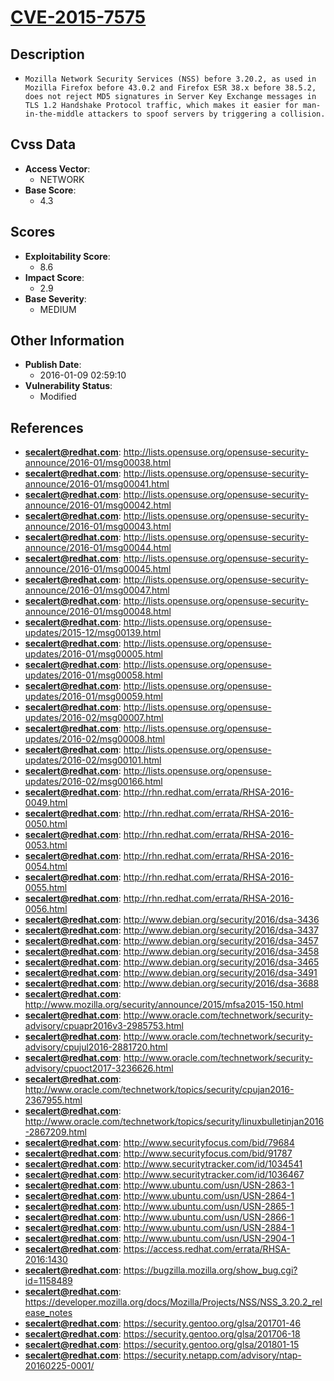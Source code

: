 
# [CVE-2015-7575](http://lists.opensuse.org/opensuse-security-announce/2016-01/msg00038.html)

## Description

- `Mozilla Network Security Services (NSS) before 3.20.2, as used in Mozilla Firefox before 43.0.2 and Firefox ESR 38.x before 38.5.2, does not reject MD5 signatures in Server Key Exchange messages in TLS 1.2 Handshake Protocol traffic, which makes it easier for man-in-the-middle attackers to spoof servers by triggering a collision.`

## Cvss Data

- **Access Vector**:
  - NETWORK
- **Base Score**:
  - 4.3

## Scores

- **Exploitability Score**:
  - 8.6
- **Impact Score**:
  - 2.9
- **Base Severity**:
  - MEDIUM

## Other Information

- **Publish Date**:
  - 2016-01-09 02:59:10
- **Vulnerability Status**:
  - Modified

## References

- **secalert@redhat.com**: http://lists.opensuse.org/opensuse-security-announce/2016-01/msg00038.html
- **secalert@redhat.com**: http://lists.opensuse.org/opensuse-security-announce/2016-01/msg00041.html
- **secalert@redhat.com**: http://lists.opensuse.org/opensuse-security-announce/2016-01/msg00042.html
- **secalert@redhat.com**: http://lists.opensuse.org/opensuse-security-announce/2016-01/msg00043.html
- **secalert@redhat.com**: http://lists.opensuse.org/opensuse-security-announce/2016-01/msg00044.html
- **secalert@redhat.com**: http://lists.opensuse.org/opensuse-security-announce/2016-01/msg00045.html
- **secalert@redhat.com**: http://lists.opensuse.org/opensuse-security-announce/2016-01/msg00047.html
- **secalert@redhat.com**: http://lists.opensuse.org/opensuse-security-announce/2016-01/msg00048.html
- **secalert@redhat.com**: http://lists.opensuse.org/opensuse-updates/2015-12/msg00139.html
- **secalert@redhat.com**: http://lists.opensuse.org/opensuse-updates/2016-01/msg00005.html
- **secalert@redhat.com**: http://lists.opensuse.org/opensuse-updates/2016-01/msg00058.html
- **secalert@redhat.com**: http://lists.opensuse.org/opensuse-updates/2016-01/msg00059.html
- **secalert@redhat.com**: http://lists.opensuse.org/opensuse-updates/2016-02/msg00007.html
- **secalert@redhat.com**: http://lists.opensuse.org/opensuse-updates/2016-02/msg00008.html
- **secalert@redhat.com**: http://lists.opensuse.org/opensuse-updates/2016-02/msg00101.html
- **secalert@redhat.com**: http://lists.opensuse.org/opensuse-updates/2016-02/msg00166.html
- **secalert@redhat.com**: http://rhn.redhat.com/errata/RHSA-2016-0049.html
- **secalert@redhat.com**: http://rhn.redhat.com/errata/RHSA-2016-0050.html
- **secalert@redhat.com**: http://rhn.redhat.com/errata/RHSA-2016-0053.html
- **secalert@redhat.com**: http://rhn.redhat.com/errata/RHSA-2016-0054.html
- **secalert@redhat.com**: http://rhn.redhat.com/errata/RHSA-2016-0055.html
- **secalert@redhat.com**: http://rhn.redhat.com/errata/RHSA-2016-0056.html
- **secalert@redhat.com**: http://www.debian.org/security/2016/dsa-3436
- **secalert@redhat.com**: http://www.debian.org/security/2016/dsa-3437
- **secalert@redhat.com**: http://www.debian.org/security/2016/dsa-3457
- **secalert@redhat.com**: http://www.debian.org/security/2016/dsa-3458
- **secalert@redhat.com**: http://www.debian.org/security/2016/dsa-3465
- **secalert@redhat.com**: http://www.debian.org/security/2016/dsa-3491
- **secalert@redhat.com**: http://www.debian.org/security/2016/dsa-3688
- **secalert@redhat.com**: http://www.mozilla.org/security/announce/2015/mfsa2015-150.html
- **secalert@redhat.com**: http://www.oracle.com/technetwork/security-advisory/cpuapr2016v3-2985753.html
- **secalert@redhat.com**: http://www.oracle.com/technetwork/security-advisory/cpujul2016-2881720.html
- **secalert@redhat.com**: http://www.oracle.com/technetwork/security-advisory/cpuoct2017-3236626.html
- **secalert@redhat.com**: http://www.oracle.com/technetwork/topics/security/cpujan2016-2367955.html
- **secalert@redhat.com**: http://www.oracle.com/technetwork/topics/security/linuxbulletinjan2016-2867209.html
- **secalert@redhat.com**: http://www.securityfocus.com/bid/79684
- **secalert@redhat.com**: http://www.securityfocus.com/bid/91787
- **secalert@redhat.com**: http://www.securitytracker.com/id/1034541
- **secalert@redhat.com**: http://www.securitytracker.com/id/1036467
- **secalert@redhat.com**: http://www.ubuntu.com/usn/USN-2863-1
- **secalert@redhat.com**: http://www.ubuntu.com/usn/USN-2864-1
- **secalert@redhat.com**: http://www.ubuntu.com/usn/USN-2865-1
- **secalert@redhat.com**: http://www.ubuntu.com/usn/USN-2866-1
- **secalert@redhat.com**: http://www.ubuntu.com/usn/USN-2884-1
- **secalert@redhat.com**: http://www.ubuntu.com/usn/USN-2904-1
- **secalert@redhat.com**: https://access.redhat.com/errata/RHSA-2016:1430
- **secalert@redhat.com**: https://bugzilla.mozilla.org/show_bug.cgi?id=1158489
- **secalert@redhat.com**: https://developer.mozilla.org/docs/Mozilla/Projects/NSS/NSS_3.20.2_release_notes
- **secalert@redhat.com**: https://security.gentoo.org/glsa/201701-46
- **secalert@redhat.com**: https://security.gentoo.org/glsa/201706-18
- **secalert@redhat.com**: https://security.gentoo.org/glsa/201801-15
- **secalert@redhat.com**: https://security.netapp.com/advisory/ntap-20160225-0001/

